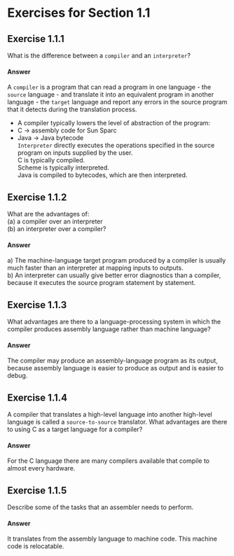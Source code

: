 Exercises for Section 1.1
=========================  

Exercise 1.1.1
--------------  
What is the difference between a `compiler` and an `interpreter`?  

#### Answer  

A `compiler` is a program that can read a program in one language - the `source` language - and translate it into an equivalent program in another language - the `target` language and report any errors in the source program that it detects during the translation process.  
  + A compiler typically lowers the level of abstraction of the program:  
  + C -> assembly code for Sun Sparc  
  + Java -> Java bytecode  
`Interpreter` directly executes the operations specified in the source program on inputs supplied by the user.  
C is typically compiled.  
Scheme is typically interpreted.  
Java is compiled to bytecodes, which are then interpreted.  

Exercise 1.1.2  
--------------  
What are the advantages of:  
(a) a compiler over an interpreter  
(b) an interpreter over a compiler?  

#### Answer  
a) The machine-language target program produced by a compiler is usually much faster than an interpreter at mapping inputs to outputs.  
b) An interpreter can usually give better error diagnostics than a compiler, because it executes the source program statement by statement.  

Exercise 1.1.3  
--------------  
What advantages are there to a language-processing system in which the compiler produces assembly language rather than machine language?  

#### Answer  
The compiler may produce an assembly-language program as its output, because assembly language is easier to produce as output and is easier to debug.  

Exercise 1.1.4  
--------------  
A compiler that translates a high-level language into another high-level language is called a `source-to-source` translator. What advantages are there to using C as a target language for a compiler?  

#### Answer  
For the C language there are many compilers available that compile to almost every hardware.  

Exercise 1.1.5  
--------------  
Describe some of the tasks that an assembler needs to perform.  

#### Answer  
It translates from the assembly language to machine code. This machine code is relocatable.  